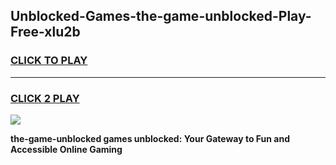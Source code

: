 
## Unblocked-Games-the-game-unblocked-Play-Free-xlu2b
<h3>
<a href="https://premium76.site?title=the-game-unblocked&ref=21A">CLICK TO PLAY</a></h3>
<hr>

<h3>
<a href="https://premium76.site?title=the-game-unblocked&ref=21A">CLICK 2 PLAY</a>
  
</h3>

<a href="https://premium76.site?title=the-game-unblocked&ref=21A"><img src="https://clearcache.store/games.png"></a>


**the-game-unblocked games unblocked: Your Gateway to Fun and Accessible Online Gaming**
